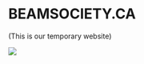 BEAMSOCIETY.CA
========================================
(This is our temporary website)

![](http://i.imgur.com/5PybZai.gif)